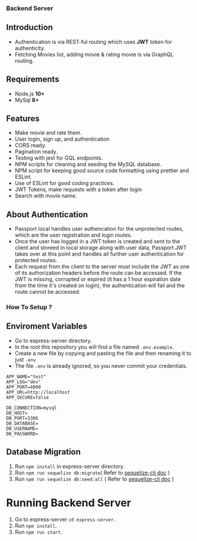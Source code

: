 ### Backend Server

## Introduction

* Authentication is via REST-ful routing which uses **JWT** token for authenticity.
* Fetching Movies list, adding movie & rating movie is via GraphQL routing.

## Requirements

*   Node.js **10+**
*   MySql **8+**
## Features
*   Make movie and rate them.
*   User login, sign up, and authentication
*   CORS ready.
*   Pagination ready.
*   Testing with  jest for GQL endpoints.
*   NPM scripts for cleaning and seeding the MySQL database.
*   NPM script for keeping good source code formatting using prettier and ESLint.
*   Use of ESLint for good coding practices.
*   JWT Tokens, make requests with a token after login
*   Search with movie name.

## About Authentication
* Passport local handles user authencation for the unprotected routes, which are the user registration and login routes.
* Once the user has logged in a JWT token is created and sent to the client and storeed in local storage along with user data, Passport JWT takes over at this point and handles all further user authentication for protected routes.
* Each request from the client to the server must include the JWT as one of its authorization headers before the route can be accessed. If the JWT is missing, corrupted or expired (it has a 1 hour expiration date from the time it's created on login), the authentication will fail and the route cannot be accessed.

### How To Setup ?
## Enviroment Variables
* Go to express-server directory. 
* In the root this repository you will find a file named `.env.example`.
* Create a new file by copying and pasting the file and then renaming it to just `.env`
* The file `.env` is already ignored, so you never commit your credentials.

```
APP_NAME="test"
APP_LOG="dev"
APP_PORT=4000
APP_URL=http://localhost
APP_SECURE=false

DB_CONNECTION=mysql
DB_HOST=
DB_PORT=3306
DB_DATABASE=
DB_USERNAME=
DB_PASSWORD=

```

## Database Migration

1. Run `npm install` in express-server directory.
2. Run `npm run sequelize db:migrate`( Refer to [sequelize-cli doc](https://github.com/sequelize/cli#usage) )
3. Run `npm run sequelize db:seed:all` ( Refer to [sequelize-cli doc](https://github.com/sequelize/cli#usage) )

# Running Backend Server 

1. Go to express-server `cd express-server`.
2. Run `npm install`.
3. Run `npm run start`.


